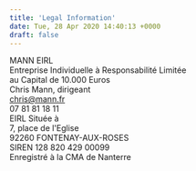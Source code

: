 ```yaml
---
title: 'Legal Information'
date: Tue, 28 Apr 2020 14:40:13 +0000
draft: false
---
```


MANN EIRL  
Entreprise Individuelle à Responsabilité Limitée  
au Capital de 10.000 Euros  
Chris Mann, dirigeant  
chris@mann.fr  
07 81 81 18 11  
EIRL Située à  
7, place de l'Eglise  
92260 FONTENAY-AUX-ROSES  
SIREN 128 820 429 00099  
Enregistré à la CMA de Nanterre
